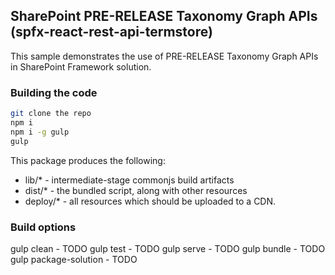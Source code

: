 ## SharePoint PRE-RELEASE Taxonomy Graph APIs (spfx-react-rest-api-termstore)

This sample demonstrates the use of PRE-RELEASE Taxonomy Graph APIs in SharePoint Framework solution.

### Building the code

```bash
git clone the repo
npm i
npm i -g gulp
gulp
```

This package produces the following:

* lib/* - intermediate-stage commonjs build artifacts
* dist/* - the bundled script, along with other resources
* deploy/* - all resources which should be uploaded to a CDN.

### Build options

gulp clean - TODO
gulp test - TODO
gulp serve - TODO
gulp bundle - TODO
gulp package-solution - TODO
